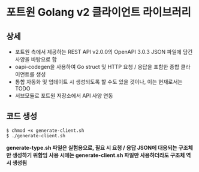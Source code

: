 # 포트원 Golang v2 클라이언트 라이브러리

## 상세
- 포트원 측에서 제공하는 REST API v2.0.0의 OpenAPI 3.0.3 JSON 파일에 담긴 사양을 바탕으로 함
- oapi-codegen을 사용하여 Go struct 및 HTTP 요청 / 응답을 포함한 종합 클라이언트를 생성
- 통합 자동화 및 업데이트 시 생성되도록 할 수도 있을 것이나, 이는 현재로서는 TODO
- 서브모듈로 포트원 저장소에서 API 사양 연동

## 코드 생성
```console
$ chmod +x generate-client.sh
$ ./generate-client.sh
```
**generate-type.sh 파일은 실험용으로, 필요 시 요청 / 응답 JSON에 대응되는 구조체만 생성하기 위함임**
**사용 시에는 generate-client.sh 파일만 사용하더라도 구조체 역시 생성됨**